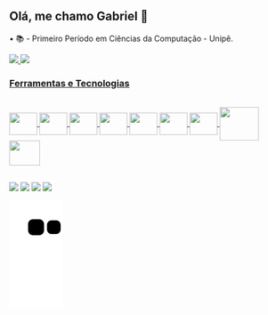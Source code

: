 ## Olá, me chamo Gabriel 👋
<p>• 📚 - Primeiro Período em Ciências da Computação - Unipê.</p>
 <div>
  <a href="https://github.com/GabrielPontez">
  <img height="180em" src="https://github-readme-stats.vercel.app/api?username=GabrielPontez&show_icons=true&theme=github_dark&include_all_commits=true&count_private=true"/>
  <img height="180em" src="https://github-readme-stats.vercel.app/api/top-langs/?username=GabrielPontez&layout=compact&langs_count=7&theme=github_dark"/>
</div>
 
 ### Ferramentas e Tecnologias
<div style="display: inline_block"><br>
  <img align="center" height="40" width="50" src="https://cdn.jsdelivr.net/gh/devicons/devicon/icons/slack/slack-original.svg" />
  <img align="center" height="40" width="50" src="https://cdn.jsdelivr.net/gh/devicons/devicon/icons/figma/figma-original.svg" />
  <img align="center" height="40" width="50" src="https://cdn.jsdelivr.net/gh/devicons/devicon/icons/git/git-original.svg" />
  <img align="center" height="40" width="50" src="https://cdn.jsdelivr.net/gh/devicons/devicon/icons/vscode/vscode-original.svg" />
  <img align="center" height="40" width="50" src="https://cdn.jsdelivr.net/gh/devicons/devicon/icons/html5/html5-original.svg" />
  <img align="center" height="40" width="50" src="https://cdn.jsdelivr.net/gh/devicons/devicon/icons/css3/css3-original.svg" />
  <img align="center" height="40" width="50" src="https://cdn.jsdelivr.net/gh/devicons/devicon/icons/javascript/javascript-original.svg" />
  <img align="center" height="60" width="70" src="https://cdn.jsdelivr.net/gh/devicons/devicon/icons/php/php-plain.svg" />
  <img align="center" height="45" width="55" src="https://cdn.jsdelivr.net/gh/devicons/devicon/icons/cplusplus/cplusplus-original.svg" />
</div>
  
  ##
 
<div> 
  <a href = "https://github.com/GabrielPontez"><img src="https://img.shields.io/badge/GitHub-100000?style=for-the-badge&logo=github&logoColor=white"></a>
  <a href = "mailto:gabrielpgm32@gmail.com"><img src="https://img.shields.io/badge/Gmail-D14836?style=for-the-badge&logo=gmail&logoColor=white"></a>
  <a href="#" target="_blank"><img src="https://img.shields.io/badge/-LinkedIn-%230077B5?style=for-the-badge&logo=linkedin&logoColor=white" target="_blank"></a>
  <a href = "https://instagram.com/@gpontezs"><img src="https://img.shields.io/badge/Instagram-E4405F?style=for-the-badge&logo=instagram&logoColor=white"></a>
 
  ![Snake animation](https://github.com/GabrielPontez/GabrielPontez/blob/output/github-contribution-grid-snake.svg) 
</div>
